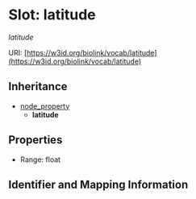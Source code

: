 # Slot: latitude
_latitude_


URI: [https://w3id.org/biolink/vocab/latitude](https://w3id.org/biolink/vocab/latitude)




## Inheritance

* [node_property](node_property.md)
    * **latitude**



## Properties

 * Range: float



## Identifier and Mapping Information





